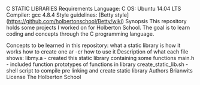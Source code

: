 C STATIC LIBRARIES
Requirements
Language: C
OS: Ubuntu 14.04 LTS
Compiler: gcc 4.8.4
Style guidelines: [Betty style] (https://github.com/holbertonschool/Betty/wiki)
Synopsis
This repository holds some projects I worked on for Holberton School. The goal is to learn coding and concepts through the C programming language.

Concepts to be learned in this repository:
what a static library is
how it works
how to create one ar -cr
how to use it
Description of what each file shows:
libmy.a - created this static library containing some functions
main.h - included function prototypes of functions in library
create_static_lib.sh - shell script to compile pre linking and create static library
Authors
Brianwits
License
The Holberton School
